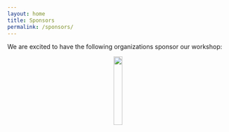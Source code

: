 ```yaml
---
layout: home
title: Sponsors
permalink: /sponsors/
---
```


We are excited to have the following organizations sponsor our workshop: 

<p align="center" width="100%">
    <img width="20%" src="https://gaze-meets-ml.github.io/gaze_ml_2022/images/platinum.png"> 
</p>